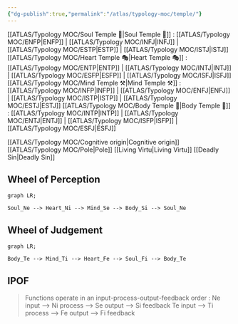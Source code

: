 ```yaml
---
{"dg-publish":true,"permalink":"/atlas/typology-moc/temple/"}
---
```



[[ATLAS/Typology MOC/Soul Temple 👥\|Soul Temple 👥]] : [[ATLAS/Typology MOC/ENFP\|ENFP]] | [[ATLAS/Typology MOC/INFJ\|INFJ]] | [[ATLAS/Typology MOC/ESTP\|ESTP]] | [[ATLAS/Typology MOC/ISTJ\|ISTJ]]
[[ATLAS/Typology MOC/Heart Temple 🎭\|Heart Temple 🎭]] : [[ATLAS/Typology MOC/ENTP\|ENTP]] | [[ATLAS/Typology MOC/INTJ\|INTJ]] | [[ATLAS/Typology MOC/ESFP\|ESFP]] | [[ATLAS/Typology MOC/ISFJ\|ISFJ]]
[[ATLAS/Typology MOC/Mind Temple ⚒️\|Mind Temple ⚒️]] : [[ATLAS/Typology MOC/INFP\|INFP]] | [[ATLAS/Typology MOC/ENFJ\|ENFJ]] | [[ATLAS/Typology MOC/ISTP\|ISTP]] | [[ATLAS/Typology MOC/ESTJ\|ESTJ]]
[[ATLAS/Typology MOC/Body Temple 🌳\|Body Temple 🌳]] : [[ATLAS/Typology MOC/INTP\|INTP]] | [[ATLAS/Typology MOC/ENTJ\|ENTJ]] | [[ATLAS/Typology MOC/ISFP\|ISFP]] | [[ATLAS/Typology MOC/ESFJ\|ESFJ]]

[[ATLAS/Typology MOC/Cognitive origin\|Cognitive origin]] 
[[ATLAS/Typology MOC/Pole\|Pole]]
[[Living Virtu\|Living Virtu]]
[[Deadly Sin\|Deadly Sin]] 

## Wheel of Perception 

```mermaid
graph LR;

Soul_Ne --> Heart_Ni --> Mind_Se --> Body_Si --> Soul_Ne

```

## Wheel of Judgement

```mermaid
graph LR;

Body_Te --> Mind_Ti --> Heart_Fe --> Soul_Fi --> Body_Te

```

## IPOF
> Functions operate in an input-process-output-feedback order : 
> Ne input --> Ni process --> Se output --> Si feedback
> Te input --> Ti process --> Fe output --> Fi feedback